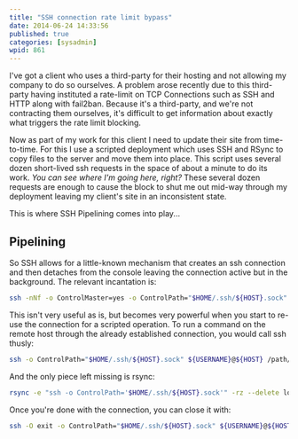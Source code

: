 ```yaml
---
title: "SSH connection rate limit bypass"
date: 2014-06-24 14:33:56
published: true
categories: [sysadmin]
wpid: 861
---
```


I've got a client who uses a third-party for their hosting and not allowing my company to do so ourselves. A problem arose recently due to this third-party having instituted a rate-limit on TCP Connections such as SSH and HTTP along with fail2ban. Because it's a third-party, and we're not contracting them ourselves, it's difficult to get information about exactly what triggers the rate limit blocking.

Now as part of my work for this client I need to update their site from time-to-time. For this I use a scripted deployment which uses SSH and RSync to copy files to the server and move them into place. This script uses several dozen short-lived ssh requests in the space of about a minute to do its work. *You can see where I'm going here, right?* These several dozen requests are enough to cause the block to shut me out mid-way through my deployment leaving my client's site in an inconsistent state.

This is where SSH Pipelining comes into play...

## Pipelining

So SSH allows for a little-known mechanism that creates an ssh connection and then detaches from the console leaving the connection active but in the background. The relevant incantation is:

```bash
ssh -nNf -o ControlMaster=yes -o ControlPath="$HOME/.ssh/${HOST}.sock" ${USERNAME}@${HOST}
```

This isn't very useful as is, but becomes very powerful when you start to re-use the connection for a scripted operation. To run a command on the remote host through the already established connection, you would call ssh thusly:

```bash
ssh -o ControlPath="$HOME/.ssh/${HOST}.sock" ${USERNAME}@${HOST} /path/to/command
```

And the only piece left missing is rsync:

```bash
rsync -e "ssh -o ControlPath='$HOME/.ssh/${HOST}.sock'" -rz --delete local/path ${USERNAME}@${HOST}:remote/path
```

Once you're done with the connection, you can close it with:

```bash
ssh -O exit -o ControlPath="$HOME/.ssh/${HOST}.sock" ${USERNAME}@${HOST}
```